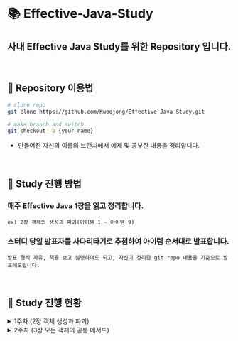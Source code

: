 # 📚 Effective-Java-Study
## 사내 Effective Java Study를 위한 Repository 입니다.  

<br>

## 📌 Repository 이용법
```bash
# clone repo
git clone https://github.com/Kwoojong/Effective-Java-Study.git

# make branch and switch
git checkout -b {your-name}
```
- 만들어진 자신의 이름의 브랜치에서 예제 및 공부한 내용을 정리합니다.
  
<br>

## 📌 Study 진행 방법

### 매주 Effective Java 1장을 읽고 정리합니다.  
```ex) 2장 객체의 생성과 파괴(아이템 1 ~ 아이템 9)``` 
### 스터디 당일 발표자를 사다리타기로 추첨하여 아이템 순서대로 발표합니다. 
```발표 형식 자유, 책을 보고 설명하여도 되고, 자신이 정리한 git repo 내용을 기준으로 발표해도됩니다.``` 

<br>

## 📌 Study 진행 현황

<details>
<summary> 1주차 (2장 객체 생성과 파괴) </summary>
<div markdown="1">

### 1주차 (2장 객체 생성과 파괴) 
- 발표일 2023-06-10

| 발표 주제       | 발표자                     |
|----------------|----------------------------|
| 아이템 1 : 생성자 대신 정적 팩터리 메서드를 고려하라 | jong |
| 아이템 2 : 생성자에 매개변수가 많다면 빌더를 고려하라 | hee |
| 아이템 3 : private 생성자나 열거 타입으로 싱글턴임을 보장하라 | hee |
| 아이템 4 : 인스턴스화를 막으려거든 private 생성자를 사용하라 | yong |
| 아이템 5 : 자원을 직접 명시하지 말고 의존 객체 주입을 사용하라 | jong |
| 아이템 6 : 불필요한 객체 생성을 피하라 | hee |
| 아이템 7 : 다 쓴 객체 참조를 해제하라 | yong |
| 아이템 8 : finalizer와 cleaner 사용을 피하라 | hee |
| 아이템 9 : try-finally보다는 try-with-resources를 사용하라 | jong |
  
</div>
</details>

<details>
<summary> 2주차 (3장 모든 객체의 공통 메서드) </summary>
<div markdown="1">

### 2주차 (3장 모든 객체의 공통 메서드)
- 발표일 2023-06-17

| 발표 주제       | 발표자                     |
|----------------|----------------------------|
| 아이템 10 : equals는 일반 규약을 지켜 재정의하라 | ju |
| 아이템 11 : equals를 재정의하려거든 hashCode도 재정의하라 | yong |
| 아이템 12 : toString을 항상 재정의하라 | jong |
| 아이템 13 : clone 재정의는 주의해서 진행하라 | ju |
| 아이템 14 : Comparable을 구현할지 고려하라 | yong |

</div>
</details>
